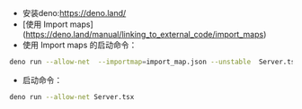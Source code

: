 - 安装deno:https://deno.land/
- [使用 Import maps] (https://deno.land/manual/linking_to_external_code/import_maps)
- 使用 Import maps 的启动命令：
```sh
deno run --allow-net  --importmap=import_map.json --unstable  Server.tsx
```
- 启动命令：
```sh
deno run --allow-net Server.tsx
```